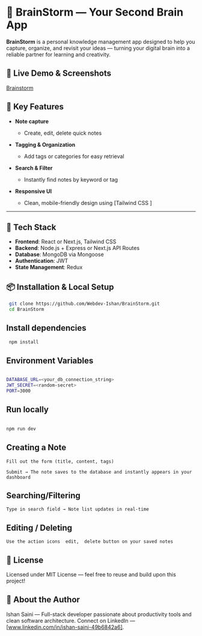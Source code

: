 # 🧠 BrainStorm — Your Second Brain App

**BrainStorm** is a personal knowledge management app designed to help you capture, organize, and revisit your ideas — turning your digital brain into a reliable partner for learning and creativity.

## 🚀 Live Demo & Screenshots

[Brainstorm](https://www.brainstormideas.xyz)

## 🎯 Key Features

- **Note capture**

  - Create, edit, delete quick notes

- **Tagging & Organization**

  - Add tags or categories for easy retrieval

- **Search & Filter**

  - Instantly find notes by keyword or tag

- **Responsive UI**
  - Clean, mobile-friendly design using [Tailwind CSS ]

---

## 🧩 Tech Stack

- **Frontend**: React or Next.js, Tailwind CSS
- **Backend**: Node.js + Express or Next.js API Routes
- **Database**: MongoDB via Mongoose
- **Authentication**: JWT
- **State Management**: Redux

## 📦 Installation & Local Setup

```bash
 git clone https://github.com/Webdev-Ishan/BrainStorm.git
 cd BrainStorm

```

## Install dependencies

```bash
 npm install
```

## Environment Variables

```bash

DATABASE_URL=<your_db_connection_string>
JWT_SECRET=<random-secret>
PORT=3000


```

## Run locally

```bash

npm run dev


```

## Creating a Note

    Fill out the form (title, content, tags)

    Submit → The note saves to the database and instantly appears in your dashboard

## Searching/Filtering

    Type in search field → Note list updates in real-time

## Editing / Deleting

    Use the action icons  edit,  delete button on your saved notes

## 📄 License

Licensed under MIT License — feel free to reuse and build upon this project!

## 👤 About the Author

Ishan Saini — Full-stack developer passionate about productivity tools and clean software architecture.
Connect on LinkedIn — [www.linkedin.com/in/ishan-saini-49b6842a6].